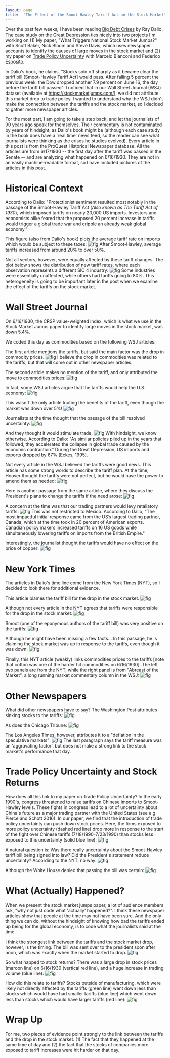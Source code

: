 ```yaml
---
layout: page
title:  "The Effect of the Smoot-Hawley Tariff Act on the Stock Market"
---
```


Over the past few weeks, I have been reading <a href="https://smile.amazon.com/Big-Debt-Crises-Ray-Dalio-ebook/dp/B07GLBHM48/ref=sr_1_2?dchild=1&keywords=debt+crises+dalio&qid=1596130405&sr=8-2" title="b1">Big Debt Crises</a> by Ray Dalio.  The case study on the Great Depression ties nicely into two projects I'm working on (1) My paper, "What Triggers National Stock Market Jumps?" with Scott Baker, Nick Bloom and Steve Davis, which uses newspaper accounts to identify the causes of large moves in the stock market and (2) my paper on
<a href="https://papers.ssrn.com/sol3/papers.cfm?abstract_id=3340700" title="b1">Trade Policy Uncertainty</a> with Marcelo Bianconi and Federico Esposito.  

In Dalio's book, he claims, "Stocks sold off sharply as it became clear the tariff bill [Smoot-Hawley Tariff Act] would pass. After falling 5 percent the previous week, the Dow dropped another 7.9 percent on June 16, the day before the tariff bill passed".  I noticed that in our Wall Street Journal (WSJ) dataset (available at <a href="https://stockmarketjumps.com/" title="b1">https://stockmarketjumps.com/</a>), we did not attribute this market drop to trade policy.  I wanted to understand why the WSJ didn't make the connection between the tariffs and the stock market, so I decided to gather more newspaper articles. 

For the most part, I am going to take a step back, and let the journalists of 90 years ago speak for themselves.  Their commentary is not contaminated by years of hindsight, as Dalio's book might be (although each case study in the book does have a 'real time' news feed, so the reader can see what journalists were thinking as the crises he studies evolved).  Every article in this post is from the ProQuest Historical Newspaper database.  All the articles are from 6/17/1930 -- the first day after the tariff was passed in the Senate -- and are analyzing what happened on 6/16/1930.  They are not in an easily machine-readable format, so I have included pictures of the articles in this post.

# Historical Context

According to Dalio: "Protectionist sentiment resulted most notably in the passage of the Smoot-Hawley Tariff Act (*Also known as The Tariff Act of 1930*), which imposed tariffs on nearly 20,000 US imports. Investors and economists alike feared that the proposed 20 percent increase in tariffs would trigger a global trade war and cripple an already weak global economy."

This figure (also from Dalio's book) plots the average tariff rate on imports which would be subject to these taxes:
![fig](/Post_Images/7_31_2020/sh.PNG)
After Smoot-Hawley, average tariffs increased from around 20% to over 50%.

Not all sectors, however, were equally affected by these tariff changes.  The plot below shows the distribution of new tariff rates, where each observation represents a different SIC 4 industry:
![fig](/Post_Images/7_31_2020/dist.PNG)
Some industries were essentially unaffected, while others had tariffs going to 80%.  This heterogeneity is going to be important later in the post when we examine the effect of the tariffs on the stock market.

# Wall Street Journal

On 6/16/1930, the CRSP value-weighted index, which is what we use in the Stock Market Jumps paper to identify large moves in the stock market, was down 5.4%.


We coded this day as commodities based on the following WSJ articles.  

The first article mentions the tariffs, but said the main factor was the drop in commodity prices.
![fig](/Post_Images/7_31_2020/wsj.PNG)
I believe the drop in commodities was related to the tariffs, but that will come out in other newspaper articles.

The second article makes no mention of the tariff, and only attributed the move to commodities prices:
![fig](/Post_Images/7_31_2020/wsj3.PNG)

In fact, some WSJ articles argue that the tariffs would help the U.S. economy:
![fig](/Post_Images/7_31_2020/benefits.PNG)

This wasn't the only article touting the benefits of the tariff, even though the market was down over 5%!
![fig](/Post_Images/7_31_2020/benefits2.PNG)

Journalists at the time thought that the passage of the bill resolved uncertainty:
![fig](/Post_Images/7_31_2020/wsj2.PNG)

And they thought it would stimulate trade.
![fig](/Post_Images/7_31_2020/benefit3.PNG)
With hindsight, we know otherwise.  According to Dalio: "As similar policies piled up in the years that followed, they accelerated the collapse in global trade caused by the economic contraction."  During the Great Depression, US imports and exports dropped by 67% (Eckes, 1995).

Not every article in the WSJ believed the tariffs were good news.  This article has some strong words to describe the tariff plan.  At the time, Hoover thought the tariffs were not perfect, but he would have the power to amend them as needed:
![fig](/Post_Images/7_31_2020/strongwords1.PNG)

Here is another passage from the same article, where  they discuss the President's plans to change the tariffs if the need arose:
![fig](/Post_Images/7_31_2020/strongwords2.PNG)

A concern at the time was that our trading partners would levy retaliatory tariffs:
![fig](/Post_Images/7_31_2020/retaliation.PNG)
This was not restricted to Mexico.  According to Dalio, "The most impactful initial response came from the US’s largest trading partner, Canada, which at the time took in 20 percent of American exports. Canadian policy makers increased tariffs on 16 US goods while simultaneously lowering tariffs on imports from the British Empire." 

Interestingly, the journalist thought the tariffs would have no effect on the price of copper:
![fig](/Post_Images/7_31_2020/copper.PNG)


# New York Times

The articles in Dalio's time line come from the New York Times (NYT), so I decided to look there for additional evidence.

This article blames the tariff bill for the drop in the stock market.
![fig](/Post_Images/7_31_2020/nyt1.PNG)

Although not every article in the NYT agrees that tariffs were responsible for the drop in the stock market:
![fig](/Post_Images/7_31_2020/nyt2.PNG)

Smoot (one of the eponymous authors of the tariff bill) was very positive on the tariffs:
![fig](/Post_Images/7_31_2020/smoot.PNG)

Although he might have been missing a few facts...   In this passage, he is claiming the stock market was up in response to the tariffs, even though it was down:
![fig](/Post_Images/7_31_2020/facts.PNG)

Finally, this NYT article (weakly) links commodities prices to the tariffs [note that cotton was one of the harder hit commodities on 6/16/1930].  The left two panels are from the NYT, while the right panel is from "Abreast of the Market", a long running market commentary column in the WSJ:
![fig](/Post_Images/7_31_2020/commodities.PNG)


# Other Newspapers

What did other newspapers have to say?  The Washington Post attributes sinking stocks to the tariffs:
![fig](/Post_Images/7_31_2020/wp.PNG)

As does the Chicago Tribune:
![fig](/Post_Images/7_31_2020/ct.PNG)

The Los Angeles Times, however, attributes it to a "deflation in the speculative markets":
![fig](/Post_Images/7_31_2020/lat.PNG)
The last paragraph says the tariff measure was an 'aggravating factor', but does not make a strong link to the stock market's performance that day.

# Trade Policy Uncertainty and Stock Returns

How does all this link to my paper on Trade Policy Uncertainty?  In the early 1990's, congress threatened to raise tariffs on Chinese imports to Smoot-Hawley levels.  These fights in congress lead to a lot of uncertainty about China's future as a major trading partner with the United States (see e.g. Pierce and Schott 2016).  In our paper, we find that the introduction of trade policy uncertainty  can push down stock prices.  Here, the firms exposed to more policy uncertainty (dashed red line) drop more in response to the start of the fight over Chinese tariffs (7/18/1990-7/23/1990) than stocks less exposed to this uncertainty (solid blue line):
![fig](/Post_Images/7_31_2020/fig2.PNG)

A natural question is: Was there really uncertainty about the Smoot-Hawley tariff bill being signed into law?  Did the President's statement reduce uncertainty? According to the NYT, no way:
![fig](/Post_Images/7_31_2020/uncertainty.PNG)

Although the White House denied that passing the bill was certain: 
![fig](/Post_Images/7_31_2020/uncertainty2.PNG)

# What (Actually) Happened?

When we present the stock market jumps paper, a lot of audience members ask, "why not just code what 'actually' happened?".  I think these newspaper articles show that people at the time may not have been sure.  And the only thing we can do, without the hindsight of knowing how bad the tariffs ended up being for the global economy, is to code what the journalists said at the time.

I think the strongest link between the tariffs and the stock market drop, however, is the timing.  The bill was sent over to the president soon after noon, which was exactly when the market started to drop.
![fig](/Post_Images/7_31_2020/timing.PNG)

So what happed to stock returns? There was a large drop in stock prices (maroon line) on 6/16/1930 (vertical red line), and a huge increase in trading volume (blue line):
![fig](/Post_Images/7_31_2020/trading.PNG)

How did this relate to tariffs?  Stocks outside of manufacturing, which were likely not directly affected by the tariffs (green line) went down less than stocks which would have had smaller tariffs (blue line) which went down less than stocks which would have larger tariffs (red line):
![fig](/Post_Images/7_31_2020/rets.PNG)

# Wrap Up

For me, two pieces of evidence point strongly to the link between the tariffs and the drop in the stock market.  (1)  The fact that they happened at the same time of day and (2) the fact that the stocks of companies more exposed to tariff increases were hit harder on that day.
